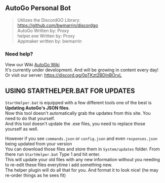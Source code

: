 ## AutoGo Personal Bot
> Utilizes the DiscordGO Library: https://github.com/bwmarrin/discordgo  
> AutoGo Written by: Proxy  
> helper.exe Written by: Proxy  
> Appmaker written by: bwmarrin  
  
  
### Need help?
View our Wiki [AutoGo Wiki](https://github.com/proxikal/AutoGo/wiki)  
It's currently under development. And will be growing in content every day!  
Or visit our server: https://discord.gg/0pTKzt2BDInBOrxL  
  
## USING STARTHELPER.BAT FOR UPDATES
`StartHelper.bat` is equipped with a few different tools one of the best is **Updating AutoGo's JSON files**.  
Now this tool doesn't automatically grab the updates from this site. You need to do that yourself.  
And this tool doesn't update the .exe files, you need to replace those yourself as well. 
  
However if you see `commands.json` or `config.json` and even `responses.json` being updated from your version  
You can download those files and store them in `System/updates` folder. From there run `StartHelper.bat` Type 1 and hit enter.  
This will update your old files with any new information without you needing to re-edit these files everytime i add something new.  
The helper plugin will do all that for you. And format it to look nice! (he may re-order things as he sees fit)  
